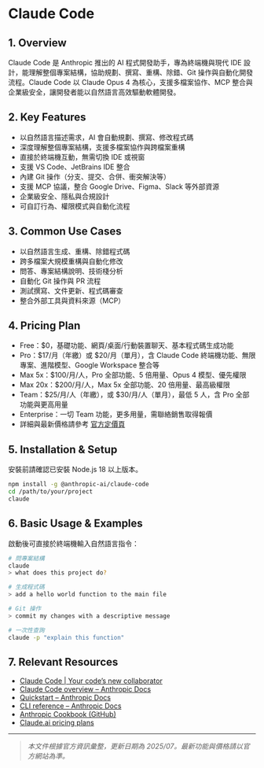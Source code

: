 # Claude Code

## 1. Overview
Claude Code 是 Anthropic 推出的 AI 程式開發助手，專為終端機與現代 IDE 設計，能理解整個專案結構，協助規劃、撰寫、重構、除錯、Git 操作與自動化開發流程。Claude Code 以 Claude Opus 4 為核心，支援多檔案協作、MCP 整合與企業級安全，讓開發者能以自然語言高效驅動軟體開發。

## 2. Key Features
- 以自然語言描述需求，AI 會自動規劃、撰寫、修改程式碼
- 深度理解整個專案結構，支援多檔案協作與跨檔案重構
- 直接於終端機互動，無需切換 IDE 或視窗
- 支援 VS Code、JetBrains IDE 整合
- 內建 Git 操作（分支、提交、合併、衝突解決等）
- 支援 MCP 協議，整合 Google Drive、Figma、Slack 等外部資源
- 企業級安全、隱私與合規設計
- 可自訂行為、權限模式與自動化流程

## 3. Common Use Cases
- 以自然語言生成、重構、除錯程式碼
- 跨多檔案大規模重構與自動化修改
- 問答、專案結構說明、技術棧分析
- 自動化 Git 操作與 PR 流程
- 測試撰寫、文件更新、程式碼審查
- 整合外部工具與資料來源（MCP）

## 4. Pricing Plan
- Free：$0，基礎功能、網頁/桌面/行動裝置聊天、基本程式碼生成功能
- Pro：$17/月（年繳）或 $20/月（單月），含 Claude Code 終端機功能、無限專案、進階模型、Google Workspace 整合等
- Max 5x：$100/月/人，Pro 全部功能、5 倍用量、Opus 4 模型、優先權限
- Max 20x：$200/月/人，Max 5x 全部功能、20 倍用量、最高級權限
- Team：$25/月/人（年繳），或 $30/月/人（單月），最低 5 人，含 Pro 全部功能與更高用量
- Enterprise：一切 Team 功能，更多用量，需聯絡銷售取得報價
- 詳細與最新價格請參考 [官方定價頁](https://www.anthropic.com/pricing)

## 5. Installation & Setup
安裝前請確認已安裝 Node.js 18 以上版本。

```bash
npm install -g @anthropic-ai/claude-code
cd /path/to/your/project
claude
```

## 6. Basic Usage & Examples
啟動後可直接於終端機輸入自然語言指令：

```bash
# 問專案結構
claude
> what does this project do?

# 生成程式碼
> add a hello world function to the main file

# Git 操作
> commit my changes with a descriptive message

# 一次性查詢
claude -p "explain this function"
```

## 7. Relevant Resources
- [Claude Code | Your code’s new collaborator](https://www.anthropic.com/claude-code)
- [Claude Code overview – Anthropic Docs](https://docs.anthropic.com/en/docs/claude-code/overview)
- [Quickstart – Anthropic Docs](https://docs.anthropic.com/en/docs/claude-code/quickstart)
- [CLI reference – Anthropic Docs](https://docs.anthropic.com/en/docs/claude-code/cli-reference)
- [Anthropic Cookbook (GitHub)](https://github.com/anthropics/anthropic-cookbook)
- [Claude.ai pricing plans](https://www.anthropic.com/pricing)

---
> *本文件根據官方資訊彙整，更新日期為 2025/07。最新功能與價格請以官方網站為準。*
